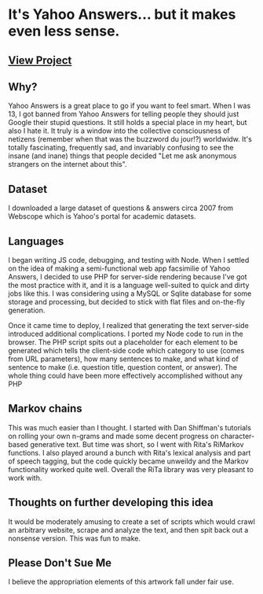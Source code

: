 # It's Yahoo Answers... but it makes even less sense.

## [View Project](http://calebcalebcaleb.com/yoohoo)

## Why?
Yahoo Answers is a great place to go if you want to feel smart. When I was 13, I got banned from Yahoo Answers for telling people they should just Google their stupid questions. It still holds a special place in my heart, but also I hate it. It truly is a window into the collective consciousness of netizens (remember when that was the buzzword du jour!?) worldwidw. It's totally fascinating, frequently sad, and invariably confusing to see the insane (and inane) things that people decided "Let me ask anonymous strangers on the internet about this". 

## Dataset
I downloaded a large dataset of questions & answers circa 2007 from Webscope which is Yahoo's portal for academic datasets.

## Languages
I began writing JS code, debugging, and testing with Node. When I settled on the idea of making a semi-functional web app facsimilie of Yahoo Answers, I decided to use PHP for server-side rendering because I've got the most practice with it, and it is a language well-suited to quick and dirty jobs like this. I was considering using a MySQL or Sqlite database for some storage and processing, but decided to stick with flat files and on-the-fly generation.

Once it came time to deploy, I realized that generating the text server-side introduced additional complications. I ported my Node code to run in the browser. The PHP script spits out a placeholder for each element to be generated which tells the client-side code which category to use (comes from URL parameters), how many sentences to make, and what kind of sentence to make (i.e. question title, question content, or answer). The whole thing could have been more effectively accomplished without any PHP 

## Markov chains
This was much easier than I thought. I started with Dan Shiffman's tutorials on rolling your own n-grams and made some decent progress on character-based generative text. But time was short, so I went with Rita's RiMarkov functions. I also played around a bunch with Rita's lexical analysis and part of speech tagging, but the code quickly became unweildy and the Markov functionality worked quite well. Overall the RiTa library was very pleasant to work with. 
 

## Thoughts on further developing this idea
It would be moderately amusing to create a set of scripts which would crawl an arbitrary website, scrape and analyze the text, and then spit back out a nonsense version. This was fun to make.

## Please Don't Sue Me
I believe the appropriation elements of this artwork fall under fair use.